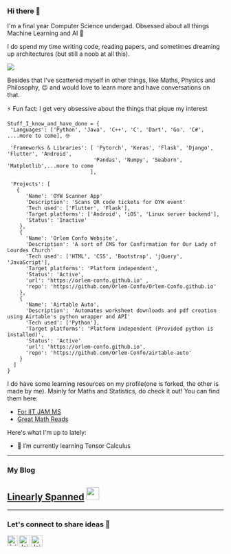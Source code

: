 ### Hi there 👋

I'm a final year Computer Science undergad. Obsessed about all things Machine Learning and AI 🤖

I do spend my time writing code, reading papers, and sometimes dreaming up architectures (but still a noob at all this). 

<img src="https://github.com/TheDudeThatCode/TheDudeThatCode/blob/master/Assets/Developer.gif" size=190px>

Besides that I've scattered myself in other things, like Maths, Physics and Philosophy, 😉 and would love to learn more and have conversations on that.

⚡ Fun fact: I get very obsessive about the things that pique my interest

```
Stuff_I_know_and_have_done = {
 'Languages': ['Python', 'Java', 'C++', 'C', 'Dart', 'Go', 'C#', ....more to come], 🤓
 
 'Frameworks & Libraries': [ 'Pytorch', 'Keras', 'Flask', 'Django', 'Flutter', 'Android',
                            'Pandas', 'Numpy', 'Seaborn', 'Matplotlib',...more to come
                           ],
 
 'Projects': [
   {
      'Name': 'OYW Scanner App'
      'Description': 'Scans QR code tickets for OYW event'
      'Tech used': ['Flutter', 'Flask'],
      'Target platforms': ['Android', 'iOS', 'Linux server backend'],
      'Status': 'Inactive'
    },
    {
      'Name': 'Orlem Confo Website',
      'Description': 'A sort of CMS for Confirmation for Our Lady of Lourdes Church'
      'Tech used': ['HTML', 'CSS', 'Bootstrap', 'jQuery', 'JavaScript'],
      'Target platforms': 'Platform independent',
      'Status': 'Active',
      'url': 'https://orlem-confo.github.io' ,
      'repo': 'https://github.com/Orlem-Confo/Orlem-Confo.github.io'
    },
    {
      'Name': 'Airtable Auto',
      'Description': 'Automates worksheet downloads and pdf creation using Airtable's python wrapper and API'
      'Tech used': ['Python'],
      'Target platforms': 'Platform independent (Provided python is installed)',
      'Status': 'Active'
      'url': 'https://orlem-confo.github.io',
      'repo': 'https://github.com/Orlem-Confo/airtable-auto'
    }
  ]
}
```

I do have some learning resources on my profile(one is forked, the other is made by me). Mainly for Maths and Statistics, do check it out!
You can find them here: <br>
- <a href="https://github.com/sansqra/mathStatsResources">For IIT JAM MS</a> <br>
- <a href="https://github.com/sansqra/awesome-math">Great Math Reads</a>

Here's what I'm up to lately:
- 🌱 I’m currently learning Tensor Calculus


<hr>

### My Blog
## <a href="https://linearlyspanned.wordpress.com/">Linearly Spanned</a> <img src="https://github.com/TheDudeThatCode/TheDudeThatCode/blob/master/Assets/Mario_Hello_Big.gif" width="30px">

<hr>

### Let's connect to share ideas 🎉


<a href="https://www.linkedin.com/in/san-sequeira-3b366b1aa/">
    <img align="left" alt="Jaisal Shah | Linkedin" width="24px" src="https://github.com/TheDudeThatCode/TheDudeThatCode/blob/master/Assets/Linkedin.svg" />
 </a>
<a href="https://twitter.com/SanLukeSqra">
    <img align="left" alt="Jaisal Shah | Twitter" width="26px" src="https://github.com/TheDudeThatCode/TheDudeThatCode/blob/master/Assets/Twitter.svg" />
  </a>
  <a href="mailto:sanlukesqra@gmail.com">
    <img align="left" alt="Jaisal Shah | Gmail" width="26px" src="https://github.com/TheDudeThatCode/TheDudeThatCode/blob/master/Assets/Gmail.svg" />
  </a>
